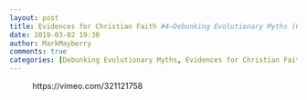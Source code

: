 ```yaml
---
layout: post
title: Evidences for Christian Faith #4—Debunking Evolutionary Myths (Part I)
date: 2019-03-02 19:30
author: MarkMayberry
comments: true
categories: [Debunking Evolutionary Myths, Evidences for Christian Faith, Evolution vs. Creation, Gospel Meetings, Video]
---
```

<!-- wp:core-embed/vimeo {"url":"https://vimeo.com/321121758","type":"video","providerNameSlug":"vimeo","className":"wp-embed-aspect-4-3 wp-has-aspect-ratio"} -->
<figure class="wp-block-embed-vimeo wp-block-embed is-type-video is-provider-vimeo wp-embed-aspect-4-3 wp-has-aspect-ratio"><div class="wp-block-embed__wrapper">
https://vimeo.com/321121758
</div></figure>
<!-- /wp:core-embed/vimeo -->
